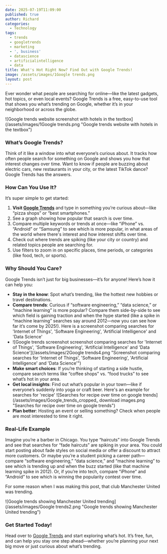 ```yaml
---
date: 2025-07-19T11:09:00
published: true
author: Richard
categories:
  - Technology
tags:
  - trends
  - googletrends
  - marketing
  - ', business'
  - datascience
  - artificialintelligence
  - data
title: What's Hot Right Now? Find Out with Google Trends!
image: /assets/images/1Google trends.png
layout: post
---
```

Ever wonder what people are searching for online—like the latest gadgets, hot topics, or even local events? Google Trends is a free, easy-to-use tool that shows you what’s trending on Google, whether it’s in your neighborhood or across the globe.

![Google trends website screenshot with hotels in the textbox](/assets/images/1Google trends.png "Google trends website with hotels in the textbox")

### What’s Google Trends?

Think of it like a window into what everyone’s curious about. It tracks how often people search for something on Google and shows you how that interest changes over time. Want to know if people are buzzing about electric cars, new restaurants in your city, or the latest TikTok dance? Google Trends has the answers.

### How Can You Use It?

It’s super simple to get started:

1. **Visit&#32;[Google Trends](https://trends.google.com/)** and type in something you’re curious about—like “pizza shops” or “best smartphones.”
2. See a graph showing how popular that search is over time.
3. Compare multiple keywords or trends at once—like “iPhone” vs. “Android” or “Samsung” to see which is more popular, in what areas of the world where there's interest and how interest shifts over time.
4. Check out where trends are spiking (like your city or country) and related topics people are searching for.
5. Use filters to zoom in on specific places, time periods, or categories (like food, tech, or sports).

### Why Should You Care?

Google Trends isn’t just for big businesses—it’s for anyone! Here’s how it can help you:

- **Stay in the know**: Spot what’s trending, like the hottest new hobbies or travel destinations.
- **Compare trends**: Curious if “software engineering,” “data science,” or “machine learning” is more popular? Compare them side-by-side to see which field is gaining traction and when the hype started (like a spike in “machine learning” searches say around 2012—now you can see how far it’s come by 2025!). Here is a screenshot comparing searches for 'Internet of Things', 'Software Engineering', 'Artificial Intelligence' and 'Data Science'
- ![Google trends screenshot screenshot comparing searches for 'Internet of Things', 'Software Engineering', 'Artificial Intelligence' and 'Data Science'](/assets/images/2Google trends4.png "Screenshot comparing searches for 'Internet of Things', 'Software Engineering', 'Artificial Intelligence' and 'Data Science'")
- **Make smart choices**: If you’re thinking of starting a side hustle, compare search terms like “coffee shops” vs. “food trucks” to see what’s hot in your area.
- **Get local insights**: Find out what’s popular in your town—like if everyone’s suddenly into yoga or craft beer. Here's an example for searches for 'recipe'
![Searches for recipe over time on google trends](/assets/images/Google_trends_cropped_ download images.png "Searches for recipe over time on google trends")
- **Plan better**: Hosting an event or selling something? Check when people are most interested to time it right.

### Real-Life Example

Imagine you’re a barber in Chicago. You type “haircuts” into Google Trends and see that searches for “fade haircuts” are spiking in your area. You could start posting about fade styles on social media or offer a discount to attract more customers. Or maybe you’re a student picking a career path—compare “software engineering,” “data science,” and “machine learning” to see which is trending up and when the buzz started (like that machine learning spike in 2012). Or, if you’re into tech, compare “iPhone” and “Android” to see which is winning the popularity contest over time.

For some reason when I was making this post, that club Manchester United was trending.

![Google trends showing Manchester United trending](/assets/images/Google trends2.png "Google trends showing Manchester United trending")

### Get Started Today!

Head over to [Google Trends](https://trends.google.com/) and start exploring what’s hot. It’s free, fun, and can help you stay one step ahead—whether you’re planning your next big move or just curious about what’s trending.
